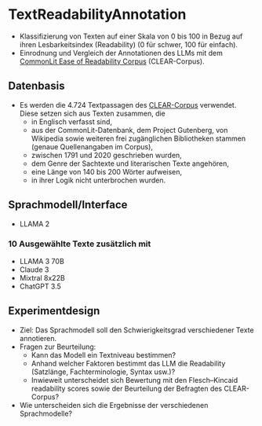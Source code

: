 # TextReadabilityAnnotation

- Klassifizierung von Texten auf einer Skala von 0 bis 100 in Bezug auf ihren Lesbarkeitsindex (Readability) (0 für schwer, 100 für einfach).
- Einrodnung und Vergleich der Annotationen des LLMs mit dem [CommonLit Ease of Readability Corpus](https://github.com/scrosseye/CLEAR-Corpus) (CLEAR-Corpus). 

## Datenbasis
- Es werden die 4.724 Textpassagen des [CLEAR-Corpus](https://github.com/scrosseye/CLEAR-Corpus) verwendet. Diese setzen sich aus Texten zusammen, die
  - in Englisch verfasst sind,
  - aus der CommonLit-Datenbank, dem Project Gutenberg, von Wikipedia sowie weiteren frei zugänglichen Bibliotheken stammen (genaue Quellenangaben im Corpus),
  - zwischen 1791 und 2020 geschrieben wurden,
  - dem Genre der Sachtexte und literarischen Texte angehören,
  - eine Länge von 140 bis 200 Wörter aufweisen,
  - in ihrer Logik nicht unterbrochen wurden.

## Sprachmodell/Interface
- LLAMA 2
### 10 Ausgewählte Texte zusätzlich mit
- LLAMA 3 70B
- Claude 3
- Mixtral 8x22B
- ChatGPT 3.5

## Experimentdesign
- Ziel: Das Sprachmodell soll den Schwierigkeitsgrad verschiedener Texte annotieren.
- Fragen zur Beurteilung:
  - Kann das Modell ein Textniveau bestimmen?
  - Anhand welcher Faktoren bestimmt das LLM die Readability (Satzlänge, Fachterminologie, Syntax usw.)?
  - Inwieweit unterscheidet sich Bewertung mit den Flesch–Kincaid readability scores sowie der Beurteilung der Befragten des CLEAR-Corpus?
- Wie unterscheiden sich die Ergebnisse der verschiedenen Sprachmodelle?
